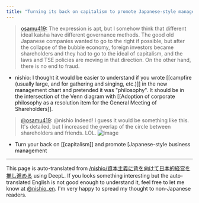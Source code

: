 ```yaml
---
title: "Turning its back on capitalism to promote Japanese-style management"
---
```


> [osamu419:](https://twitter.com/osamu419/status/1379750301268250625) The expression is apt, but I somehow think that different ideal kaisha have different governance methods. The good old Japanese companies wanted to go to the right if possible, but after the collapse of the bubble economy, foreign investors became shareholders and they had to go to the ideal of capitalism, and the laws and TSE policies are moving in that direction. On the other hand, there is no end to fraud.
- nishio: I thought it would be easier to understand if you wrote [[campfire (usually large, and for gathering and singing, etc.)]] in the new management chart and pretended it was "philosophy". It should be in the intersection of the Venn diagram with [[Adoption of corporate philosophy as a resolution item for the General Meeting of Shareholders]].
> [@osamu419](https://twitter.com/osamu419/status/1379941406488158209): @nishio Indeed! I guess it would be something like this. It's detailed, but I increased the overlap of the circle between shareholders and friends. LOL.
> ![image](https://pbs.twimg.com/media/EyaJRlcUUAIRcCD.jpg)

- Turn your back on [[capitalism]] and promote [Japanese-style business management


---
This page is auto-translated from [/nishio/資本主義に背を向けて日本的経営を推し進める](https://scrapbox.io/nishio/資本主義に背を向けて日本的経営を推し進める) using DeepL. If you looks something interesting but the auto-translated English is not good enough to understand it, feel free to let me know at [@nishio_en](https://twitter.com/nishio_en). I'm very happy to spread my thought to non-Japanese readers.